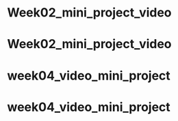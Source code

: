 # Week02_mini_project_video
# Week02_mini_project_video
# week04_video_mini_project
# week04_video_mini_project
